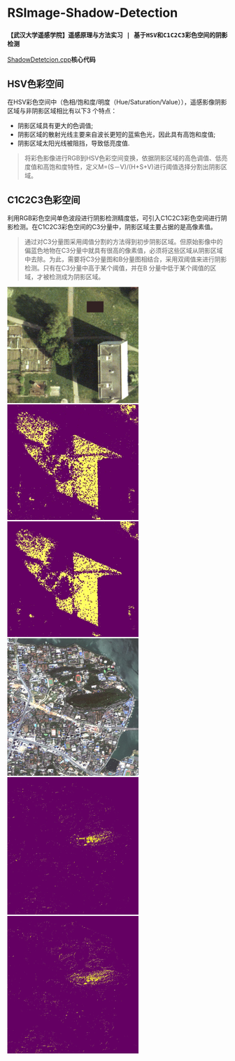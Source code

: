 # RSImage-Shadow-Detection
### `【武汉大学遥感学院】遥感原理与方法实习 | 基于HSV和C1C2C3彩色空间的阴影检测`
[ShadowDetetcion.cpp](./ShadowDetetcion.cpp)**核心代码**

## HSV色彩空间
在HSV彩色空间中（色相/饱和度/明度（Hue/Saturation/Value）），遥感影像阴影区域与非阴影区域相比有以下3 个特点：  
- 阴影区域具有更大的色调值;  
- 阴影区域的散射光线主要来自波长更短的蓝紫色光，因此具有高饱和度值;  
- 阴影区域太阳光线被阻挡，导致低亮度值. 

> 将彩色影像进行RGB到HSV色彩空间变换，依据阴影区域的高色调值、低亮度值和高饱和度特性，定义M=(S－V)/(H+S+V)进行阈值选择分割出阴影区域。

## C1C2C3色彩空间
利用RGB彩色空间单色波段进行阴影检测精度低，可引入C1C2C3彩色空间进行阴影检测。在C1C2C3彩色空间的C3分量中，阴影区域主要占据的是高像素值。

> 通过对C3分量图采用阈值分割的方法得到初步阴影区域。但原始影像中的偏蓝色地物在C3分量中就具有很高的像素值，必须将这些区域从阴影区域中去除。为此，需要将C3分量图和B分量图相结合，采用双阈值来进行阴影检测。只有在C3分量中高于某个阈值，并在B 分量中低于某个阈值的区域，才被检测成为阴影区域。

<img src="SrcImg/Color.jpg" width='300'> <img src="DstImg/1_HSV.jpg" width='300'> <img src="DstImg/1_C1C2C3.jpg" width='300'><br> 
<img src="SrcImg/zy-3-wd.jpg" width='300'> <img src="DstImg/2_HSV.jpg" width='300'> <img src="DstImg/2_C1C2C3.jpg" width='300'> 
